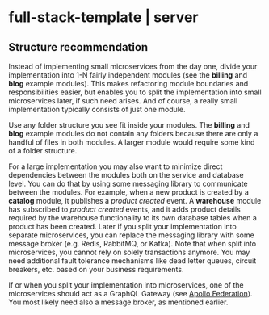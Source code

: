 # full-stack-template | server

## Structure recommendation

Instead of implementing small microservices from the day one, divide your implementation into 1-N fairly independent modules (see the **billing** and **blog** example modules). This makes refactoring module boundaries and responsibilities easier, but enables you to split the implementation into small microservices later, if such need arises. And of course, a really small implementation typically consists of just one module.

Use any folder structure you see fit inside your modules. The **billing** and **blog** example modules do not contain any folders because there are only a handful of files in both modules. A larger module would require some kind of a folder structure.

For a large implementation you may also want to minimize direct dependencies between the modules both on the service and database level. You can do that by using some messaging library to communicate between the modules. For example, when a new product is created by a **catalog** module, it publishes a _product created_ event. A **warehouse** module has subscribed to _product created_ events, and it adds product details required by the warehouse functionality to its own database tables when a product has been created. Later if you split your implementation into separate microservices, you can replace the messaging library with some message broker (e.g. Redis, RabbitMQ, or Kafka). Note that when split into microservices, you cannot rely on solely transactions anymore. You may need additional fault tolerance mechanisms like dead letter queues, circuit breakers, etc. based on your business requirements.

If or when you split your implementation into microservices, one of the microservices should act as a GraphQL Gateway (see [Apollo Federation](https://www.apollographql.com/docs/federation/)). You most likely need also a message broker, as mentioned earlier.

